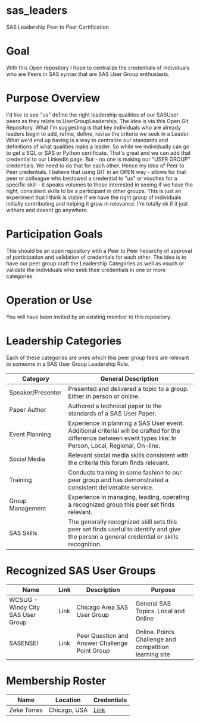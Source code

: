 # sas_leaders
SAS Leadership Peer to Peer Certification

# Goal
With this Open repository I hope to centralize the credentials of individuals who are Peers in SAS syntax that are SAS User Group enthusiasts.

# Purpose Overview
I'd like to see "us" define the right leadership qualities of our SASUser peers as they relate to UserGroupLeadership.
The idea is via this Open Git Repository.
What I'm suggesting is that key individuals who are already leaders begin to add, refine, define, revise the criteria we seek in a Leader.
What we'd end up having is a way to centralize our standards and definitions of what qualities make a leader.
So while we individually can go to get a SQL or SAS or Python certificate. That's great and we can add that credential to our LinkedIn page. But - no one is making our "USER GROUP" credentials.  We need to do that for each other. Hence my idea of Peer to Peer credentials.
I believe that using GIT in an OPEN way - allows for that peer or colleague who bestowed a credential to "us" or vouches for a specific skill - it speaks volumes to those interested in seeing if we have the right, consistent skills to be a participant in other groups.
This is just an experiment that I think is viable if we have the right group of individuals initially contributing and helping it grow in relevance. I'm totally ok if it just withers and doesnt go anywhere.


# Participation Goals
This should be an open repository with a Peer to Peer heirarchy of approval of participation and validation of credentials for each other.
The idea is to have our peer group craft the Leadership Categories as well as vouch or validate the individuals who seek their credentials in one or more categories.

# Operation or Use
You will have been invited by an existing member to this repository.


# Leadership Categories
Each of these categories are ones which this peer group feels are relevant to someone in a SAS User Group Leadership Role.

|Category          |General Description      |
|------------------|-------------------------|
|Speaker/Presenter |Presented and delivered a topic to a group. Either in person or online.|
|Paper Author      |Authored a technical paper to the standards of a SAS User Paper.|
|Event Planning    |Experience in planning a SAS User event. Additional criterial will be crafted for the difference between event types like: In Person, Local, Regional, On-line.|
|Social Media      |Relevant social media skills consistent with the criteria this forum finds relevant.|
|Training          |Conducts training in some fashion to our peer group and has demonstrated a consistent deliverable service.|
|Group Management  |Experience in managing, leading, operating a recognized group this peer set finds relevant.|
|SAS Skills        |The generally recognized skill sets this peer set finds useful to identify and give the person a general credential or skills recognition.|


# Recognized SAS User Groups
|Name   |Link    | Description | Purpose |
|-------|--------|-------------|---------|
|WCSUG - Windy City SAS User Group | Link | Chicago Area SAS User Group | General SAS Topics. Local and Online|
|SASENSEI | Link | Peer Question and Answer Challenge Point Group | Online. Points. Challenge and competition learning site |


# Membership Roster
|Name          |Location       | Credentials  |
|--------------|---------------|--------------|
|Zeke Torres   |Chicago, USA   | [Link](https://github.com/zeketorres/sas_leaders/blob/main/membership/torres_zeke.md) |






